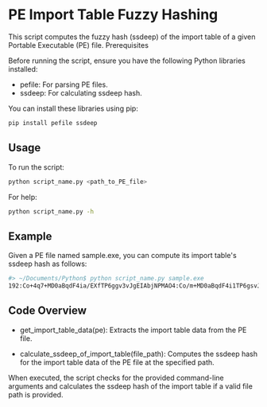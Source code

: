 # PE Import Table Fuzzy Hashing

This script computes the fuzzy hash (ssdeep) of the import table of a given Portable Executable (PE) file.
Prerequisites

Before running the script, ensure you have the following Python libraries installed:

* pefile: For parsing PE files.
* ssdeep: For calculating ssdeep hash.

You can install these libraries using pip:

```bash
pip install pefile ssdeep
```

## Usage

To run the script:
```bash
python script_name.py <path_to_PE_file>
```

For help:
```bash
python script_name.py -h
```

## Example
Given a PE file named sample.exe, you can compute its import table's ssdeep hash as follows:
```bash
#> ~/Documents/Python$ python script_name.py sample.exe
192:Co+4q7+MD0aBqdF4ia/EXfTP6ggv3vJgEIAbjNPMAO4:Co/m+MD0aBqdF4i1TP6gsvJgEIAI4
```

## Code Overview

* get_import_table_data(pe): Extracts the import table data from the PE file.

* calculate_ssdeep_of_import_table(file_path): Computes the ssdeep hash for the import table data of the PE file at the specified path.

When executed, the script checks for the provided command-line arguments and calculates the ssdeep hash of the import table if a valid file path is provided.

